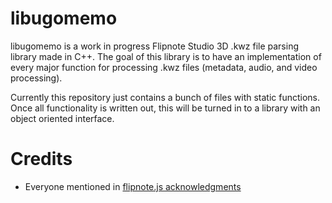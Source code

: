 # libugomemo
libugomemo is a work in progress Flipnote Studio 3D .kwz file parsing library made in C++. The goal of this library is to have an implementation of every major function for processing .kwz files (metadata, audio, and video processing).

Currently this repository just contains a bunch of files with static functions. Once all functionality is written out, this will be turned in to a library with an object oriented interface.


# Credits
- Everyone mentioned in [flipnote.js acknowledgments](https://flipnote.js.org/pages/docs/acknowledgements.html)
